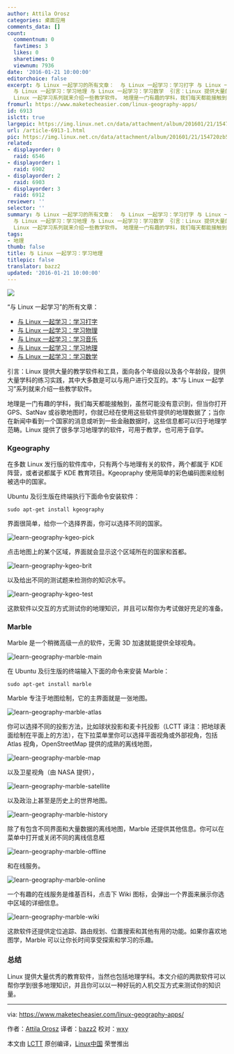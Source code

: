 ```yaml
---
author: Attila Orosz
categories: 桌面应用
comments_data: []
count:
  commentnum: 0
  favtimes: 3
  likes: 0
  sharetimes: 0
  viewnum: 7936
date: '2016-01-21 10:00:00'
editorchoice: false
excerpt: 与 Linux 一起学习的所有文章：  与 Linux 一起学习：学习打字 与 Linux 一起学习：学习物理 与 Linux 一起学习：学习音乐
  与 Linux 一起学习：学习地理 与 Linux 一起学习：学习数学  引言：Linux 提供大量的教学软件和工具，面向各个年级段以及各个年龄段，提供大量学科的练习实践，其中大多数是可以与用户进行交互的。本与
  Linux 一起学习系列就来介绍一些教学软件。 地理是一门有趣的学科，我们每天都能接触到，虽然可能没有意识到，但当你打开 GPS、SatNav 或谷歌地图时，你就已经在使用这些软件提供的地理数据了；当你在新闻中看到
fromurl: https://www.maketecheasier.com/linux-geography-apps/
id: 6913
islctt: true
largepic: https://img.linux.net.cn/data/attachment/album/201601/21/154720zb5hhii8o6thoov5.png
url: /article-6913-1.html
pic: https://img.linux.net.cn/data/attachment/album/201601/21/154720zb5hhii8o6thoov5.png.thumb.jpg
related:
- displayorder: 0
  raid: 6546
- displayorder: 1
  raid: 6902
- displayorder: 2
  raid: 6903
- displayorder: 3
  raid: 6912
reviewer: ''
selector: ''
summary: 与 Linux 一起学习的所有文章：  与 Linux 一起学习：学习打字 与 Linux 一起学习：学习物理 与 Linux 一起学习：学习音乐
  与 Linux 一起学习：学习地理 与 Linux 一起学习：学习数学  引言：Linux 提供大量的教学软件和工具，面向各个年级段以及各个年龄段，提供大量学科的练习实践，其中大多数是可以与用户进行交互的。本与
  Linux 一起学习系列就来介绍一些教学软件。 地理是一门有趣的学科，我们每天都能接触到，虽然可能没有意识到，但当你打开 GPS、SatNav 或谷歌地图时，你就已经在使用这些软件提供的地理数据了；当你在新闻中看到
tags:
- 地理
thumb: false
title: 与 Linux 一起学习：学习地理
titlepic: false
translator: bazz2
updated: '2016-01-21 10:00:00'
---
```


![](/data/attachment/album/201601/21/154720zb5hhii8o6thoov5.png)


“与 Linux 一起学习”的所有文章：


* [与 Linux 一起学习：学习打字](/article-6902-1.html)
* [与 Linux 一起学习：学习物理](/article-6903-1.html)
* [与 Linux 一起学习：学习音乐](/article-6912-1.html)
* [与 Linux 一起学习：学习地理](/article-6913-1.html)
* [与 Linux 一起学习：学习数学](/article-6546-1.html)


引言：Linux 提供大量的教学软件和工具，面向各个年级段以及各个年龄段，提供大量学科的练习实践，其中大多数是可以与用户进行交互的。本“与 Linux 一起学习”系列就来介绍一些教学软件。


地理是一门有趣的学科，我们每天都能接触到，虽然可能没有意识到，但当你打开 GPS、SatNav 或谷歌地图时，你就已经在使用这些软件提供的地理数据了；当你在新闻中看到一个国家的消息或听到一些金融数据时，这些信息都可以归于地理学范畴。Linux 提供了很多学习地理学的软件，可用于教学，也可用于自学。


### Kgeography


在多数 Linux 发行版的软件库中，只有两个与地理有关的软件，两个都属于 KDE 阵营，或者说都属于 KDE 教育项目。Kgeopraphy 使用简单的彩色编码图来绘制被选中的国家。


Ubuntu 及衍生版在终端执行下面命令安装软件：



```
sudo apt-get install kgeography

```

界面很简单，给你一个选择界面，你可以选择不同的国家。


![learn-geography-kgeo-pick](/data/attachment/album/201601/20/210112fwu8mtakgvzrcwdz.png)


点击地图上的某个区域，界面就会显示这个区域所在的国家和首都。


![learn-geography-kgeo-brit](/data/attachment/album/201601/20/210113awx9v89c7cz51wcs.png)


以及给出不同的测试题来检测你的知识水平。


![learn-geography-kgeo-test](/data/attachment/album/201601/20/210114b8oua8l917w1yacc.png)


这款软件以交互的方式测试你的地理知识，并且可以帮你为考试做好充足的准备。


### Marble


Marble 是一个稍微高级一点的软件，无需 3D 加速就能提供全球视角。


![learn-geography-marble-main](/data/attachment/album/201601/20/210118nd2dtiili88z8viq.png)


在 Ubuntu 及衍生版的终端输入下面的命令来安装 Marble：



```
sudo apt-get install marble

```

Marble 专注于地图绘制，它的主界面就是一张地图。


![learn-geography-marble-atlas](/data/attachment/album/201601/20/210122sioaethh14i01h1v.jpg)


你可以选择不同的投影方法，比如球状投影和麦卡托投影（LCTT 译注：把地球表面绘制在平面上的方法），在下拉菜单里你可以选择平面视角或外部视角，包括 Atlas 视角，OpenStreetMap 提供的成熟的离线地图，


![learn-geography-marble-map](/data/attachment/album/201601/20/210126fw5qmwwjn3yzw4mz.jpg)


以及卫星视角（由 NASA 提供），


![learn-geography-marble-satellite](/data/attachment/album/201601/20/210128xr5xoyxtj6u5lxxo.jpg)


以及政治上甚至是历史上的世界地图。


![learn-geography-marble-history](/data/attachment/album/201601/20/210132k990azw9zhqqqwfy.jpg)


除了有包含不同界面和大量数据的离线地图，Marble 还提供其他信息。你可以在菜单中打开或关闭不同的离线信息框


![learn-geography-marble-offline](/data/attachment/album/201601/20/210133vxgpgp4jilgns4iu.png)


和在线服务。


![learn-geography-marble-online](/data/attachment/album/201601/20/210135is78sy8z22222142.png)


一个有趣的在线服务是维基百科，点击下 Wiki 图标，会弹出一个界面来展示你选中区域的详细信息。


![learn-geography-marble-wiki](/data/attachment/album/201601/20/210139sfc99zkbp6a6ac6b.png)


这款软件还提供定位追踪、路由规划、位置搜索和其他有用的功能。如果你喜欢地图学，Marble 可以让你长时间享受探索和学习的乐趣。


### 总结


Linux 提供大量优秀的教育软件，当然也包括地理学科。本文介绍的两款软件可以帮你学到很多地理知识，并且你可以以一种好玩的人机交互方式来测试你的知识量。




---


via: <https://www.maketecheasier.com/linux-geography-apps/>


作者：[Attila Orosz](https://www.maketecheasier.com/author/attilaorosz/) 译者：[bazz2](https://github.com/bazz2) 校对：[wxy](https://github.com/wxy)


本文由 [LCTT](https://github.com/LCTT/TranslateProject) 原创编译，[Linux中国](https://linux.cn/) 荣誉推出